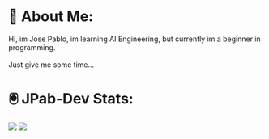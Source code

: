 # 🪬 About Me:
Hi, im Jose Pablo, im learning AI Engineering, but currently im a beginner in programming.<br><br>Just give me some time...

# 🖲️ JPab-Dev Stats:
![](https://nirzak-streak-stats.vercel.app/?user=JPab-Dev&theme=blue_navy&hide_border=true)
![](https://github-readme-stats.vercel.app/api/top-langs/?username=JPab-Dev&theme=blue_navy&hide_border=true&include_all_commits=true&count_private=false&layout=compact)
